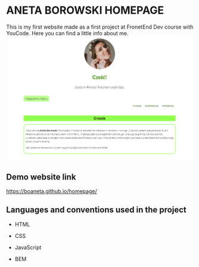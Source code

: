 # ANETA BOROWSKI HOMEPAGE
This is my first website made as a first project at FronetEnd Dev course with YouCode.
Here you can find a little info about me.
![Homepage screenshot](images/homepagescreenshot.png)
## Demo website link
https://boaneta.github.io/homepage/

## Languages and conventions used in the project
- HTML
- CSS
- JavaScript

- BEM
